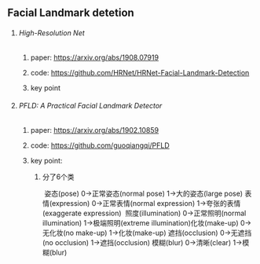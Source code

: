 ## Facial Landmark detetion	

1. ###### High-Resolution Net

   1. paper: https://arxiv.org/abs/1908.07919

   2. code: https://github.com/HRNet/HRNet-Facial-Landmark-Detection

   3. key point

      

2. ######  PFLD: A Practical Facial Landmark Detector

   1. paper: https://arxiv.org/abs/1902.10859

   2. code: https://github.com/guoqiangqi/PFLD

   3. key point:

      1. 分了6个类 

         ​        姿态(pose)                0->正常姿态(normal pose)                  1->大的姿态(large pose)
         ​        表情(expression)     0->正常表情(normal expression)        1->夸张的表情(exaggerate expression)
         ​        照度(illumination)   0->正常照明(normal illumination)      1->极端照明(extreme illumination)
         ​        化妆(make-up)         0->无化妆(no make-up)                       1->化妆(make-up)
         ​        遮挡(occlusion)        0->无遮挡(no occlusion)                      1->遮挡(occlusion)
         ​        模糊(blur)                  0->清晰(clear)                                       1->模糊(blur)